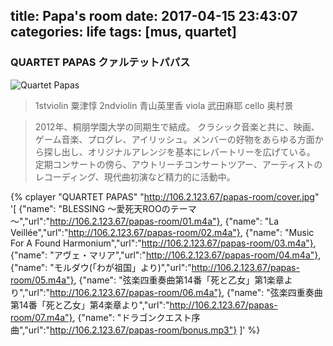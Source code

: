 title: Papa's room
date: 2017-04-15 23:43:07
categories: life
tags: [mus, quartet] 
---

### QUARTET  PAPAS  クァルテットパパス

![Quartet Papas](http://yyphoto.qiniudn.com/image/articlepapas.jpg)

> 1stviolin 粟津惇
> 2ndviolin 青山英里香
> viola 武田麻耶
> cello 奥村景

> 2012年、桐朋学園大学の同期生で結成。
> クラシック音楽と共に、映画、ゲーム音楽、プログレ、アイリッシュ。メンバーの好物をあらゆる方面から探し出し、オリジナルアレンジを基本にレパートリーを広げている。
> 定期コンサートの傍ら、アウトリーチコンサートツアー、アーティストのレコーディング、現代曲初演など精力的に活動中。


{% cplayer "QUARTET PAPAS" "http://106.2.123.67/papas-room/cover.jpg" 
  '[
  {"name": "BLESSING ～愛死天ROOのテーマ～","url":"http://106.2.123.67/papas-room/01.m4a"},
  {"name": "La Veillée","url":"http://106.2.123.67/papas-room/02.m4a"},
  {"name": "Music For A Found Harmonium","url":"http://106.2.123.67/papas-room/03.m4a"},
  {"name": "アヴェ・マリア","url":"http://106.2.123.67/papas-room/04.m4a"},
  {"name": "モルダウ(「わが祖国」より)","url":"http://106.2.123.67/papas-room/05.m4a"},
  {"name": "弦楽四重奏曲第14番「死と乙女」第1楽章より","url":"http://106.2.123.67/papas-room/06.m4a"},
  {"name": "弦楽四重奏曲第14番「死と乙女」第4楽章より","url":"http://106.2.123.67/papas-room/07.m4a"},
  {"name": "ドラゴンクエスト序曲","url":"http://106.2.123.67/papas-room/bonus.mp3"}
  ]'
%}
